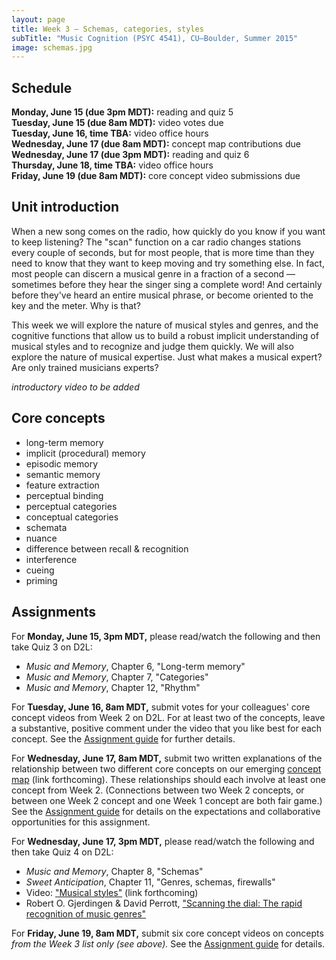 ```yaml
---
layout: page
title: Week 3 – Schemas, categories, styles
subTitle: "Music Cognition (PSYC 4541), CU–Boulder, Summer 2015"
image: schemas.jpg
---
```


## Schedule

**Monday, June 15 (due 3pm MDT):** reading and quiz 5  
**Tuesday, June 15 (due 8am MDT):** video votes due  
**Tuesday, June 16, time TBA:** video office hours  
**Wednesday, June 17 (due 8am MDT):** concept map contributions due  
**Wednesday, June 17 (due 3pm MDT):** reading and quiz 6  
**Thursday, June 18, time TBA:** video office hours  
**Friday, June 19 (due 8am MDT):** core concept video submissions due


## Unit introduction

When a new song comes on the radio, how quickly do you know if you want to keep listening? The "scan" function on a car radio changes stations every couple of seconds, but for most people, that is more time than they need to know that they want to keep moving and try something else. In fact, most people can discern a musical genre in a fraction of a second — sometimes before they hear the singer sing a complete word! And certainly before they've heard an entire musical phrase, or become oriented to the key and the meter. Why is that?

This week we will explore the nature of musical styles and genres, and the cognitive functions that allow us to build a robust implicit understanding of musical styles and to recognize and judge them quickly. We will also explore the nature of musical expertise. Just what makes a musical expert? Are only trained musicians experts?

*introductory video to be added*


## Core concepts

- long-term memory  
- implicit (procedural) memory  
- episodic memory  
- semantic memory  
- feature extraction  
- perceptual binding  
- perceptual categories  
- conceptual categories  
- schemata  
- nuance  
- difference between recall & recognition  
- interference  
- cueing  
- priming  

## Assignments

For **Monday, June 15, 3pm MDT,** please read/watch the following and then take Quiz 3 on D2L:

- *Music and Memory*, Chapter 6, "Long-term memory"  
- *Music and Memory*, Chapter 7, "Categories"  
- *Music and Memory*, Chapter 12, "Rhythm"  

For **Tuesday, June 16, 8am MDT,** submit votes for your colleagues' core concept videos from Week 2 on D2L. For at least two of the concepts, leave a substantive, positive comment under the video that you like best for each concept. See the [Assignment guide](/assessments/) for further details.

For **Wednesday, June 17, 8am MDT,** submit two written explanations of the relationship between two different core concepts on our emerging [concept map]() (link forthcoming). These relationships should each involve at least one concept from Week 2. (Connections between two Week 2 concepts, or between one Week 2 concept and one Week 1 concept are both fair game.) See the [Assignment guide](/assessments/) for details on the expectations and collaborative opportunities for this assignment.

For **Wednesday, June 17, 3pm MDT,** please read/watch the following and then take Quiz 4 on D2L:

- *Music and Memory*, Chapter 8, "Schemas"  
- *Sweet Anticipation*, Chapter 11, "Genres, schemas, firewalls"  
- Video: ["Musical styles"]() (link forthcoming)  
- Robert O. Gjerdingen & David Perrott, ["Scanning the dial: The rapid recognition of music genres"](http://faculty-web.at.northwestern.edu/music/gjerdingen/Papers/PubPapers/Scanning.pdf)  

For **Friday, June 19, 8am MDT,** submit six core concept videos on concepts *from the Week 3 list only (see above).* See the [Assignment guide](/assessments/) for details.